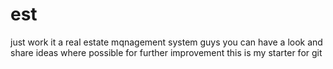 # est
just work
it a real estate mqnagement system 
guys you can have a look and share ideas where possible for further improvement 
this is my starter for git
